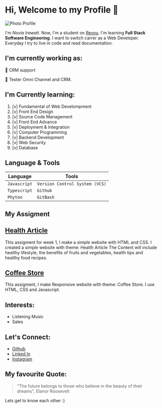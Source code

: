 # Hi, Welcome to my Profile 👋

![Photo Profile](profile.JPG)

I'm _Novia Irawati_. Now, I'm a student on [Revou](https://revou.co/software-engineering?&eid=1697205673753&targeting=1&cat=D&x6=K). I'm learning **Full Stack Software Engineering**. I want to switch carrer as a Web Developer. Everyday I try to live in code and read documentation.

## I'm currently working as:
🚀 CRM support

🚀 Tester Omni Channel and CRM.

## I'm Currently learning:
1. [v] Fundamental of Web Develompment
2. [v] Front End Design
3. [v] Source Code Management
4. [v] Front End Advance
5. [v] Deployment & Integration
6. [v] Computer Programming
7. [v] Backend Development
8. [v] Web Security
9. [v] Database

## Language & Tools
| Language      | Tools                          |
| -----------   | -----------                    |
| `Javascript`  | `Version Control System (VCS)` |
| `Typescript`  | `Github`                       |
| `Phyton`      |`GitBash`                       |


## My Assigment
## [Health Article](https://wonderful-bienenstitch-485690.netlify.app)
This assigment for week 1, I make a simple website with HTML and CSS.
I created a simple website with theme: Health Article
The Content will include healthy lifestyle, the benefits of fruits and vegetables, health tips and healthy food recipes.

## [Coffee Store](https://dynamic-vacherin-47a8dc.netlify.app)
This assigment, I make Responsive website with theme: Coffee Store. I use HTML, CSS and Javascript.

## Interests:
- Listening Music
- Sales

 ## Let's Connect:
- [Github](https://github.com/noviairawati)
- [Linked In](https://linkedin.com/in/noviairawati)
- [Instagram](https://instagram.com/noviairawn)

## My favourite Quote:
> "The future belongs to those who believe in the beauty of their dreams", Elanor Roosevelt

Lets get to know each other :)
